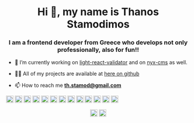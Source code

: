 <h1 align="center">Hi 👋, my name is Thanos Stamodimos</h1>
<h3 align="center">I am a frontend developer from Greece who develops not only  professionally, also for fun!!</h3>

- 🔭 I’m currently working on [light-react-validator](https://github.com/thstamod/light-react-validator) and on [nyx-cms](https://github.com/thstamod/nyx-cms) as well.

- 👨‍💻 All of my projects are available at [here on github](https://github.com/thstamod)

- 📫 How to reach me **th.stamod@gmail.com**

<p align="left"><img src="https://devicons.github.io/devicon/devicon.git/icons/react/react-original-wordmark.svg" alt="react" width="20" height="20"/> <img src="https://devicons.github.io/devicon/devicon.git/icons/bootstrap/bootstrap-plain.svg" alt="bootstrap" width="20" height="20"/> <img src="https://devicons.github.io/devicon/devicon.git/icons/css3/css3-original-wordmark.svg" alt="css3" width="20" height="20"/> <img src="https://devicons.github.io/devicon/devicon.git/icons/gulp/gulp-plain.svg" alt="gulp" width="20" height="20"/> <img src="https://devicons.github.io/devicon/devicon.git/icons/html5/html5-original-wordmark.svg" alt="html5" width="20" height="20"/> <img src="https://devicons.github.io/devicon/devicon.git/icons/javascript/javascript-original.svg" alt="javascript" width="20" height="20"/> <img src="https://devicons.github.io/devicon/devicon.git/icons/typescript/typescript-original.svg" alt="typescript" width="20" height="20"/> <img src="https://devicons.github.io/devicon/devicon.git/icons/sass/sass-original.svg" alt="sass" width="20" height="20"/> <img src="https://devicons.github.io/devicon/devicon.git/icons/nodejs/nodejs-original-wordmark.svg" alt="nodejs" width="20" height="20"/> <img src="https://devicons.github.io/devicon/devicon.git/icons/linux/linux-original.svg" alt="linux" width="20" height="20"/> <img src="https://devicons.github.io/devicon/devicon.git/icons/redux/redux-original.svg" alt="redux" width="20" height="20"/> <img src="https://devicons.github.io/devicon/devicon.git/icons/webpack/webpack-original.svg" alt="webpack" width="20" height="20"/> <img src="https://devicons.github.io/devicon/devicon.git/icons/express/express-original-wordmark.svg" alt="express" width="20" height="20"/></p><p align="center">
<a href="https://twitter.com/@stamodimos" target="blank"><img align="center" src="https://cdn.jsdelivr.net/npm/simple-icons@3.0.1/icons/twitter.svg" alt="@stamodimos" height="20" width="20" /></a>
<a href="https://linkedin.com/in/https://gr.linkedin.com/in/stamodimos-athanasios" target="blank"><img align="center" src="https://cdn.jsdelivr.net/npm/simple-icons@3.0.1/icons/linkedin.svg" alt="https://gr.linkedin.com/in/stamodimos-athanasios" height="20" width="20" /></a>
</p>
